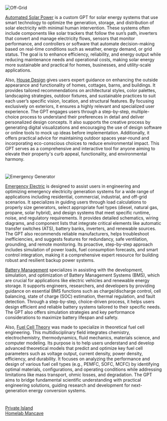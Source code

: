 ![Off-Grid](https://github.com/user-attachments/assets/74a0f18f-7f00-4566-8f3d-b57c0809e8a5)

[Automated Solar Power](https://chatgpt.com/g/g-5FdYQrXwA-automated-solar-power) is a custom GPT for solar energy systems that use smart technology to optimize the generation, storage, and distribution of solar electricity with minimal human intervention. These systems often include components like solar trackers that follow the sun’s path, inverters that convert and manage electricity flows, sensors that monitor performance, and controllers or software that automate decision-making based on real-time conditions such as weather, energy demand, or grid status. The goal is to enhance efficiency, reliability, and energy output while reducing maintenance needs and operational costs, making solar energy more sustainable and practical for homes, businesses, and utility-scale applications.

Also, [House Design](https://chatgpt.com/g/g-WgXvQZZ5a-house-design) gives users expert guidance on enhancing the outside appearance and functionality of homes, cottages, barns, and buildings. It provides tailored recommendations on architectural styles, color palettes, landscaping strategies, outdoor fixtures, and sustainable practices to suit each user’s specific vision, location, and structural features. By focusing exclusively on exteriors, it ensures a highly relevant and specialized user experience. The GPT engages users through a step-by-step, multiple-choice process to understand their preferences in detail and deliver personalized design concepts. It also supports the creative process by generating digital visualizations and encouraging the use of design software or online tools to mock up ideas before implementation. Additionally, it offers practical advice for maintaining outdoor spaces year-round and incorporating eco-conscious choices to reduce environmental impact. This GPT serves as a comprehensive and interactive tool for anyone aiming to elevate their property's curb appeal, functionality, and environmental harmony.

#

![Emergency Generator](https://github.com/user-attachments/assets/549ada36-1ee7-444a-9812-9e0ef5a94bfa)

[Emergency Electric](https://chatgpt.com/g/g-68509555db4c81918954cf3239ed6eaa-emergency-electric) is designed to assist users in engineering and optimizing emergency electricity generation systems for a wide range of applications including residential, commercial, industrial, and off-grid scenarios. It specializes in guiding users through load calculations to properly size generators, select appropriate fuel types (diesel, natural gas, propane, solar hybrid), and design systems that meet specific runtime, noise, and regulatory requirements. It provides detailed schematics, wiring diagrams, and component lists that integrate critical elements like automatic transfer switches (ATS), battery banks, inverters, and renewable sources. The GPT also recommends reliable manufacturers, helps troubleshoot inefficiencies, and suggests features for redundancy, safe ventilation, grounding, and remote monitoring. Its proactive, step-by-step approach includes simulation of power loads, fuel consumption forecasts, and smart control integration, making it a comprehensive expert resource for building robust and resilient backup power systems.

[Battery Management](https://chatgpt.com/g/g-i45fcyp8C-battery-management) specializes in assisting with the development, simulation, and optimization of Battery Management Systems (BMS), which are crucial for applications like electric vehicles and renewable energy storage. It supports engineers, researchers, and developers by providing guidance on essential BMS functions such as charge/discharge control, cell balancing, state of charge (SOC) estimation, thermal regulation, and fault detection. Through a step-by-step, choice-driven process, it helps users design efficient and reliable battery systems tailored to their specific needs. The GPT also offers simulation strategies and key performance considerations to maximize battery lifespan and safety.

Also, [Fuel Cell Theory](https://chatgpt.com/g/g-685895cf96fc8191944051bc2cb3405d-fuel-cell-theory) was made to specialize in theoretical fuel cell engineering. This multidisciplinary field integrates chemistry, electrochemistry, thermodynamics, fluid mechanics, materials science, and computer modeling. Its purpose is to help users understand and develop advanced theoretical models that predict and optimize key fuel cell parameters such as voltage output, current density, power density, efficiency, and durability. It focuses on analyzing the performance and design of various fuel cell types (e.g., PEMFC, SOFC, MCFC) by identifying optimal materials, configurations, and operating conditions while addressing limitations like mass transport, ohmic losses, and degradation. The GPT aims to bridge fundamental scientific understanding with practical engineering solutions, guiding research and development for next-generation energy conversion systems.

#

[Private Island](https://github.com/sourceduty/Private_Island)
<br>
[Homelab Mancave](https://github.com/sourceduty/Homelab_Mancave)
